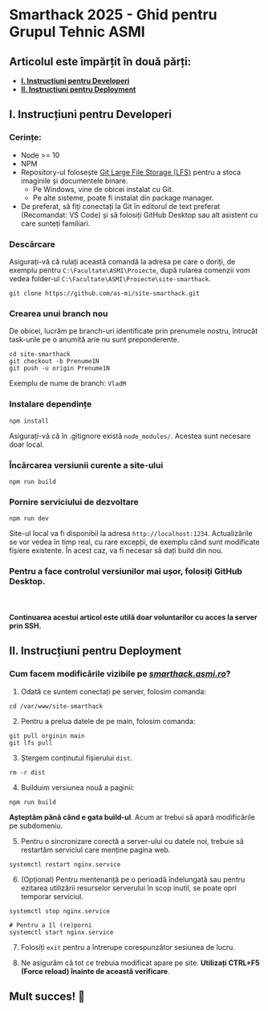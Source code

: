 # Smarthack 2025 - Ghid pentru Grupul Tehnic ASMI

## Articolul este împărțit în două părți:
- **[I. Instrucțiuni pentru Developeri](#i-instrucțiuni-pentru-developeri)**
- **[II. Instrucțiuni pentru Deployment](#ii-instrucțiuni-pentru-deployment)**


## I. Instrucțiuni pentru Developeri

### Cerințe:

- Node >= 10
- NPM
- Repository-ul folosește [Git Large File Storage (LFS)](https://git-lfs.github.com/)
  pentru a stoca imaginile și documentele binare.
  - Pe Windows, vine de obicei instalat cu Git.
  - Pe alte sisteme, poate fi instalat din package manager.
- De preferat, să fiți conectați la Git în editorul de text preferat (Recomandat: VS Code) și să folosiți GitHub Desktop sau alt asistent cu care sunteți familiari.

### Descărcare

Asigurați-vă că rulați această comandă la adresa pe care o doriți, de exemplu pentru `C:\Facultate\ASMI\Proiecte`, după rularea comenzii vom vedea folder-ul `C:\Facultate\ASMI\Proiecte\site-smarthack`.

```{bash}
git clone https://github.com/as-mi/site-smarthack.git
```

### Crearea unui branch nou

De obicei, lucrăm pe branch-uri identificate prin prenumele nostru, întrucât task-urile pe o anumită arie nu sunt preponderente.

```{bash}
cd site-smarthack
git checkout -b Prenume1N
git push -u origin Prenume1N
```

Exemplu de nume de branch: `VladM`

### Instalare dependințe

```{bash}
npm install
```

Asigurați-vă că în .gitignore există `node_modules/`. Acestea sunt necesare doar local.

### Încărcarea versiunii curente a site-ului
```{bash}
npm run build
```

### Pornire serviciului de dezvoltare

```{bash}
npm run dev
```

Site-ul local va fi disponibil la adresa `http://localhost:1234`. Actualizările se vor vedea în timp real, cu rare excepții, de exemplu când sunt modificate fișiere existente. În acest caz, va fi necesar să dați build din nou.

### Pentru a face controlul versiunilor mai ușor, folosiți GitHub Desktop.

<br>


####  Continuarea acestui articol este utilă doar voluntarilor cu acces la server prin SSH.

## II. Instrucțiuni pentru Deployment

### Cum facem modificările vizibile pe <i>[smarthack.asmi.ro](https://smarthack.asmi.ro)</i>?

1. Odată ce suntem conectați pe server, folosim comanda:
```
cd /var/www/site-smarthack
```

2. Pentru a prelua datele de pe main, folosim comanda:
```
git pull orginin main
git lfs pull
```

3. Ștergem conținutul fișierului `dist`.
```
rm -r dist
```

4. Builduim versiunea nouă a paginii:
```
npm run build
```

**Așteptăm până când e gata build-ul**. Acum ar trebui să apară modificările pe subdomeniu.

5. Pentru o sincronizare corectă a server-ului cu datele noi, trebuie să restartăm serviciul care menține pagina web.
```
systemctl restart nginx.service
```

6. (Opțional) Pentru mentenanță pe o perioadă îndelungată sau pentru ezitarea utilizării resurselor serverului în scop inutil, se poate opri temporar serviciul.
```
systemctl stop nginx.service

# Pentru a îl (re)porni
systemctl start nginx.service
```

7. Folosiți `exit` pentru a întrerupe corespunzător sesiunea de lucru.

8. Ne asigurăm că tot ce trebuia modificat apare pe site. <b>Utilizați CTRL+F5 (Force reload) înainte de această verificare</b>.

## Mult succes! 💙
